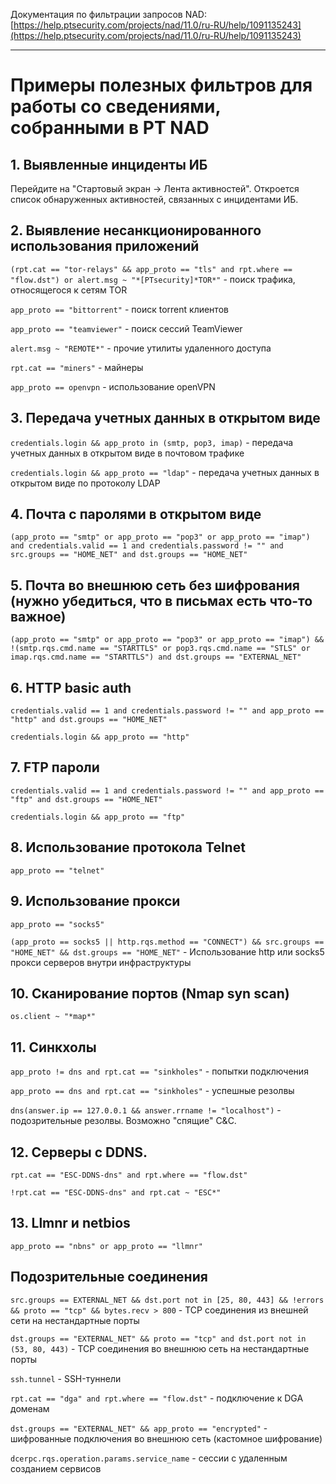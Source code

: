 Документация по фильтрации запросов NAD:
[https://help.ptsecurity.com/projects/nad/11.0/ru-RU/help/1091135243](https://help.ptsecurity.com/projects/nad/11.0/ru-RU/help/1091135243)


***
# Примеры полезных фильтров для работы со сведениями, собранными в PT NAD

## 1. Выявленные инциденты ИБ

Перейдите на "Стартовый экран -> Лента активностей". Откроется список обнаруженных активностей, связанных с инцидентами ИБ.

## 2. Выявление несанкционированного использования приложений

`(rpt.cat == "tor-relays" && app_proto == "tls" and rpt.where == "flow.dst") or alert.msg ~ "*[PTsecurity]*TOR*"` - поиск трафика, относящегося к сетям TOR

`app_proto == "bittorrent"` - поиск torrent клиентов

`app_proto == "teamviewer"` - поиск сессий TeamViewer

`alert.msg ~ "REMOTE*"` - прочие утилиты удаленного доступа

`rpt.cat == "miners"` - майнеры

`app_proto == openvpn` - использование openVPN

## 3. Передача учетных данных в открытом виде

`credentials.login && app_proto in (smtp, pop3, imap)` - передача учетных данных в открытом виде в почтовом трафике

`credentials.login && app_proto == "ldap"` - передача учетных данных в открытом виде по протоколу LDAP

## 4. Почта с паролями в открытом виде
`(app_proto == "smtp" or app_proto == "pop3" or app_proto == "imap") and credentials.valid == 1 and credentials.password != "" and src.groups == "HOME_NET" and dst.groups == "HOME_NET"`

## 5. Почта во внешнюю сеть без шифрования (нужно убедиться, что в письмах есть что-то важное)
`(app_proto == "smtp" or app_proto == "pop3" or app_proto == "imap") && !(smtp.rqs.cmd.name == "STARTTLS" or pop3.rqs.cmd.name == "STLS" or imap.rqs.cmd.name == "STARTTLS") and dst.groups == "EXTERNAL_NET"`

## 6. HTTP basic auth
`credentials.valid == 1 and credentials.password != "" and app_proto == "http" and dst.groups == "HOME_NET"`

`credentials.login && app_proto == "http"`

## 7. FTP пароли
`credentials.valid == 1 and credentials.password != "" and app_proto == "ftp" and dst.groups == "HOME_NET"`

`credentials.login && app_proto == "ftp"`

## 8. Использование протокола Telnet
`app_proto == "telnet"`

## 9. Использование прокси
`app_proto == "socks5"`

`(app_proto == socks5 || http.rqs.method == "CONNECT") && src.groups == "HOME_NET" && dst.groups == "HOME_NET"` - Использование http или socks5 прокси серверов внутри инфраструктуры

## 10. Сканирование портов (Nmap syn scan)
`os.client ~ "*map*"`

## 11. Синкхолы
`app_proto != dns and rpt.cat == "sinkholes"` - попытки подключения
 
`app_proto == dns and rpt.cat == "sinkholes"` - успешные резолвы

`dns(answer.ip == 127.0.0.1 && answer.rrname != "localhost")` - подозрительные резолвы. Возможно "спящие" C&C.

## 12. Серверы с DDNS.
`rpt.cat == "ESC-DDNS-dns" and rpt.where == "flow.dst"`

`!rpt.cat == "ESC-DDNS-dns" and rpt.cat ~ "ESC*"`

## 13. Llmnr и netbios
`app_proto == "nbns" or app_proto == "llmnr"`

## Подозрительные соединения

`src.groups == EXTERNAL_NET && dst.port not in [25, 80, 443] && !errors && proto == "tcp" && bytes.recv > 800` - TCP соединения из внешней сети на нестандартные порты

`dst.groups == "EXTERNAL_NET" && proto == "tcp" and dst.port not in (53, 80, 443)`  -  TCP соединения во внешнюю сеть на нестандартные порты

`ssh.tunnel` - SSH-туннели

`rpt.cat == "dga" and rpt.where == "flow.dst"` - подключение к DGA доменам

`dst.groups == "EXTERNAL_NET" && app_proto == "encrypted"` - шифрованные подключения во внешнюю сеть (кастомное шифрование)

`dcerpc.rqs.operation.params.service_name` - сессии с удаленным созданием сервисов